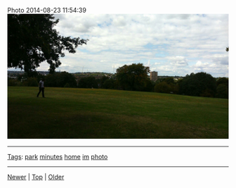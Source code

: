 <!--
title: Photo 2014-08-23 11
date: 2020-06-28T14:56:50.785Z
tags: park, minutes, home, im, photo
-->









Photo 2014-08-23 11:54:39
![](95541121427-0.jpg)

<!--BOTTOM-POST-NAVIGATION-->
---

[Tags](tags.md): [park](tag-park.md) [minutes](tag-minutes.md) [home](tag-home.md) [im](tag-im.md) [photo](tag-photo.md)

---

[Newer](95295040017.md) | [Top](index.md) | [Older](95631293227.md)